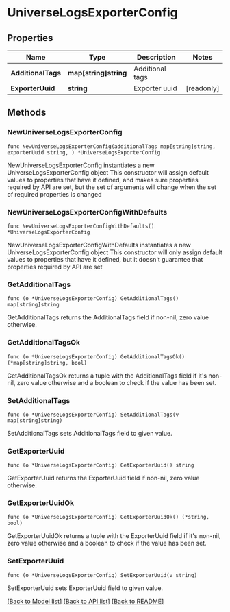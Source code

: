 # UniverseLogsExporterConfig

## Properties

Name | Type | Description | Notes
------------ | ------------- | ------------- | -------------
**AdditionalTags** | **map[string]string** | Additional tags | 
**ExporterUuid** | **string** | Exporter uuid | [readonly] 

## Methods

### NewUniverseLogsExporterConfig

`func NewUniverseLogsExporterConfig(additionalTags map[string]string, exporterUuid string, ) *UniverseLogsExporterConfig`

NewUniverseLogsExporterConfig instantiates a new UniverseLogsExporterConfig object
This constructor will assign default values to properties that have it defined,
and makes sure properties required by API are set, but the set of arguments
will change when the set of required properties is changed

### NewUniverseLogsExporterConfigWithDefaults

`func NewUniverseLogsExporterConfigWithDefaults() *UniverseLogsExporterConfig`

NewUniverseLogsExporterConfigWithDefaults instantiates a new UniverseLogsExporterConfig object
This constructor will only assign default values to properties that have it defined,
but it doesn't guarantee that properties required by API are set

### GetAdditionalTags

`func (o *UniverseLogsExporterConfig) GetAdditionalTags() map[string]string`

GetAdditionalTags returns the AdditionalTags field if non-nil, zero value otherwise.

### GetAdditionalTagsOk

`func (o *UniverseLogsExporterConfig) GetAdditionalTagsOk() (*map[string]string, bool)`

GetAdditionalTagsOk returns a tuple with the AdditionalTags field if it's non-nil, zero value otherwise
and a boolean to check if the value has been set.

### SetAdditionalTags

`func (o *UniverseLogsExporterConfig) SetAdditionalTags(v map[string]string)`

SetAdditionalTags sets AdditionalTags field to given value.


### GetExporterUuid

`func (o *UniverseLogsExporterConfig) GetExporterUuid() string`

GetExporterUuid returns the ExporterUuid field if non-nil, zero value otherwise.

### GetExporterUuidOk

`func (o *UniverseLogsExporterConfig) GetExporterUuidOk() (*string, bool)`

GetExporterUuidOk returns a tuple with the ExporterUuid field if it's non-nil, zero value otherwise
and a boolean to check if the value has been set.

### SetExporterUuid

`func (o *UniverseLogsExporterConfig) SetExporterUuid(v string)`

SetExporterUuid sets ExporterUuid field to given value.



[[Back to Model list]](../README.md#documentation-for-models) [[Back to API list]](../README.md#documentation-for-api-endpoints) [[Back to README]](../README.md)


